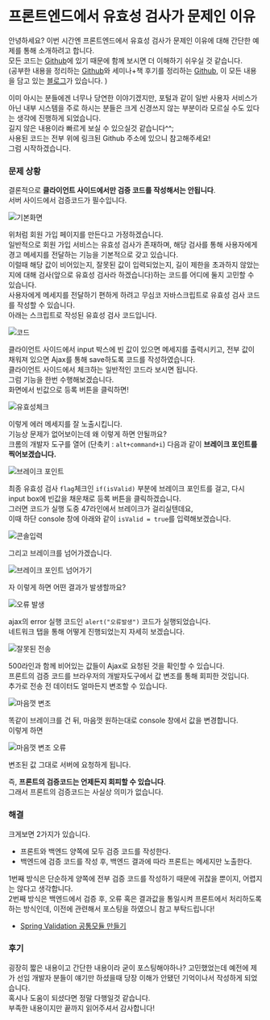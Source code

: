 # 프론트엔드에서 유효성 검사가 문제인 이유

안녕하세요? 이번 시간엔 프론트엔드에서 유효성 검사가 문제인 이유에 대해 간단한 예제를 통해 소개하려고 합니다.  
모든 코드는 [Github](https://github.com/jojoldu/blog-code/tree/master/front-validate-problem)에 있기 때문에 함께 보시면 더 이해하기 쉬우실 것 같습니다.  
(공부한 내용을 정리하는 [Github](https://github.com/jojoldu/blog-code)와 세미나+책 후기를 정리하는 [Github](https://github.com/jojoldu/review), 이 모든 내용을 담고 있는 [블로그](http://jojoldu.tistory.com/)가 있습니다. )<br/>

이미 아시는 분들에겐 너무나 당연한 이야기겠지만, 포털과 같이 일반 사용자 서비스가 아닌 내부 시스템을 주로 하시는 분들은 크게 신경쓰지 않는 부분이라 모르실 수도 있다는 생각에 진행하게 되었습니다.  
길지 않은 내용이라 빠르게 보실 수 있으실것 같습니다^^;  
사용된 코드는 전부 위에 링크된 Github 주소에 있으니 참고해주세요!  
그럼 시작하겠습니다.

### 문제 상황

결론적으로 **클라이언트 사이드에서만 검증 코드를 작성해서는 안됩니다**.  
서버 사이드에서 검증코드가 필수입니다.  

![기본화면](./images/기본화면.png)

위처럼 회원 가입 페이지를 만든다고 가정하겠습니다.  
일반적으로 회원 가입 서비스는 유효성 검사가 존재하며, 해당 검사를 통해 사용자에게 경고 메세지를 전달하는 기능을 기본적으로 갖고 있습니다.  
이럴때 해당 값이 비어있는지, 잘못된 값이 입력되었는지, 길이 제한을 초과하지 않았는지에 대해 검사(앞으로 유효성 검사라 하겠습니다)하는 코드를 어디에 둘지 고민할 수 있습니다.  
사용자에게 메세지를 전달하기 편하게 하려고 무심코 자바스크립트로 유효성 검사 코드를 작성할 수 있습니다.  
아래는 스크립트로 작성된 유효성 검사 코드입니다.  

![코드](./images/코드.png)

클라이언트 사이드에서 input 박스에 빈 값이 있으면 메세지를 출력시키고, 전부 값이 채워져 있으면 Ajax를 통해 save하도록 코드를 작성하였습니다.  
클라이언트 사이드에서 체크하는 일반적인 코드라 보시면 됩니다.  
그럼 기능을 한번 수행해보겠습니다.  
화면에서 빈값으로 등록 버튼을 클릭하면!

![유효성체크](./images/유효성체크.png)

이렇게 에러 메세지를 잘 노출시킵니다.  
기능상 문제가 없어보이는데 왜 이렇게 하면 안될까요?  
크롬의 개발자 도구를 열어 (단축키 : ```alt+command+i```) 다음과 같이 **브레이크 포인트를 찍어보겠습니다.**

![브레이크 포인트](./images/브레이크포인트.png)

최종 유효성 검사 ```flag```체크인 ```if(isValid)``` 부분에 브레이크 포인트를 걸고, 다시 input box에 빈값을 채운채로 등록 버튼을 클릭하겠습니다.  
그러면 코드가 실행 도중 47라인에서 브레이크가 걸리실텐데요,  
이때 하단 console 창에 아래와 같이 ```isValid = true```를 입력해보겠습니다.  

![콘솔입력](./images/콘솔입력.png)

그리고 브레이크를 넘어가겠습니다.

![브레이크 포인트 넘어가기](./images/브레이크포인트넘어가기.png)

자 이렇게 하면 어떤 결과가 발생할까요?  

![오류 발생](./images/오류발생.png)

ajax의 error 실행 코드인 ```alert("오류발생")``` 코드가 실행되었습니다.  
네트워크 탭을 통해 어떻게 진행되었는지 자세히 보겠습니다.  

![잘못된 전송](./images/잘못된전송.png)

500라인과 함께 비어있는 값들이 Ajax로 요청된 것을 확인할 수 있습니다.  
프론트의 검증 코드를 브라우저의 개발자도구에서 값 변조를 통해 회피한 것입니다.  
추가로 전송 전 데이터도 얼마든지 변조할 수 있습니다.  

![마음껏 변조](./images/마음껏변조.png)

똑같이 브레이크를 건 뒤, 마음껏 원하는대로 console 창에서 값을 변경합니다.  
이렇게 하면

![마음껏 변조 오류](./images/마음껏변조오류.png)

변조된 값 그대로 서버에 요청하게 됩니다.  
  
즉, **프론트의 검증코드는 언제든지 회피할 수 있습니다**.  
그래서 프론트의 검증코드는 사실상 의미가 없습니다.

### 해결

크게보면 2가지가 있습니다.  

* 프론트와 백엔드 양쪽에 모두 검증 코드를 작성한다.
* 백엔드에 검증 코드를 작성 후, 백엔드 결과에 따라 프론트는 메세지만 노출한다.

1번째 방식은 단순하게 양쪽에 전부 검증 코드를 작성하기 때문에 귀찮을 뿐이지, 어렵지는 않다고 생각합니다.  
2번째 방식은 백엔드에서 검증 후, 오류 혹은 결과값을 통일시켜 프론트에서 처리하도록 하는 방식인데, 이전에 관련해서 포스팅을 하였으니 참고 부탁드립니다!  

* [Spring Validation 공통모듈 만들기](http://jojoldu.tistory.com/129)

### 후기

굉장히 짧은 내용이고 간단한 내용이라 굳이 포스팅해야하나? 고민했었는데 예전에 제가 선임 개발자 분들이 얘기만 하셨을때 당장 이해가 안됐던 기억이나서 작성하게 되었습니다.  
혹시나 도움이 되셨다면 정말 다행일것 같습니다.  
부족한 내용이지만 끝까지 읽어주셔서 감사합니다!